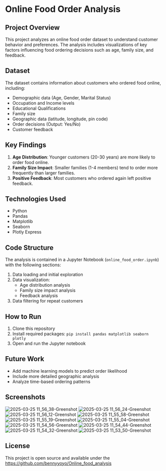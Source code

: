 # Online Food Order Analysis

## Project Overview
This project analyzes an online food order dataset to understand customer behavior and preferences. The analysis includes visualizations of key factors influencing food ordering decisions such as age, family size, and feedback.

## Dataset
The dataset contains information about customers who ordered food online, including:
- Demographic data (Age, Gender, Marital Status)
- Occupation and Income levels
- Educational Qualifications
- Family size
- Geographic data (latitude, longitude, pin code)
- Order decisions (Output: Yes/No)
- Customer feedback

## Key Findings
1. **Age Distribution**: Younger customers (20-30 years) are more likely to order food online.
2. **Family Size Impact**: Smaller families (1-4 members) tend to order more frequently than larger families.
3. **Positive Feedback**: Most customers who ordered again left positive feedback.

## Technologies Used
- Python
- Pandas
- Matplotlib
- Seaborn
- Plotly Express

## Code Structure
The analysis is contained in a Jupyter Notebook (`online_food_order.ipynb`) with the following sections:
1. Data loading and initial exploration
2. Data visualization:
   - Age distribution analysis
   - Family size impact analysis
   - Feedback analysis
3. Data filtering for repeat customers

## How to Run
1. Clone this repository
2. Install required packages: `pip install pandas matplotlib seaborn plotly`
3. Open and run the Jupyter notebook

## Future Work
- Add machine learning models to predict order likelihood
- Include more detailed geographic analysis
- Analyze time-based ordering patterns

## Screenshots

![2025-03-25 11_56_38-Greenshot](https://github.com/user-attachments/assets/dd4ef463-701b-4190-9d0c-a22a52346881)
![2025-03-25 11_56_24-Greenshot](https://github.com/user-attachments/assets/b77b6007-07e9-4a5b-96ff-9b9052c57fe2)
![2025-03-25 11_56_12-Greenshot](https://github.com/user-attachments/assets/a9db80b4-29f8-4971-91d7-3364b54c5b43)
![2025-03-25 11_55_58-Greenshot](https://github.com/user-attachments/assets/71319733-46e0-4ac2-ae66-180b250de735)
![2025-03-25 11_55_19-Greenshot](https://github.com/user-attachments/assets/9297866e-d5bf-4cd0-b495-e2d37f80fd71)
![2025-03-25 11_55_04-Greenshot](https://github.com/user-attachments/assets/730586ca-8c12-47c0-aef6-f03246cab5c3)
![2025-03-25 11_54_56-Greenshot](https://github.com/user-attachments/assets/f5c099f5-47f3-4cf4-a18b-1f827f33e7a8)
![2025-03-25 11_54_44-Greenshot](https://github.com/user-attachments/assets/89190544-5cd6-403f-b707-07ceafe8dea8)
![2025-03-25 11_54_32-Greenshot](https://github.com/user-attachments/assets/1de084ba-4c48-4a80-a8a8-ec03a5877f78)
![2025-03-25 11_53_50-Greenshot](https://github.com/user-attachments/assets/6533876b-f482-4f97-bc7c-50d5f6c3486e)


## License
This project is open source and available under the https://github.com/bennyyoyo/Online_food_analysis
